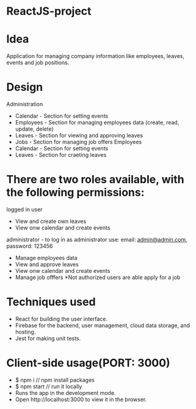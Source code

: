 # ReactJS-project

# Idea
Application for managing company information like employees, leaves, events and job positions. 

# Design
Administration
- Calendar - Section for setting events
- Employees - Section for managing employees data (create, read, update, delete)
- Leaves - Section for viewing and approving leaves
- Jobs - Section for managing job offers
Employees
- Calendar - Section for setting events
- Leaves - Section for craeting leaves

# There are two roles available, with the following permissions:
logged in user
- View and create own leaves
- View onw calendar and create events

administrator - to log in as administrator use: email: admin@admin.com, password: 123456
- Manage employees data
- View and approve leaves
- View onw calendar and create events
- Manage job offfers
*Not authorized users are able apply for a job

# Techniques used
- React for building the user interface.
- Firebase for the backend, user management, cloud data storage, and hosting.
- Jest for making unit tests.

# Client-side usage(PORT: 3000)
* $ npm i       // npm install packages
* $ npm start   // run it locally
* Runs the app in the development mode.
* Open http://localhost:3000 to view it in the browser.
